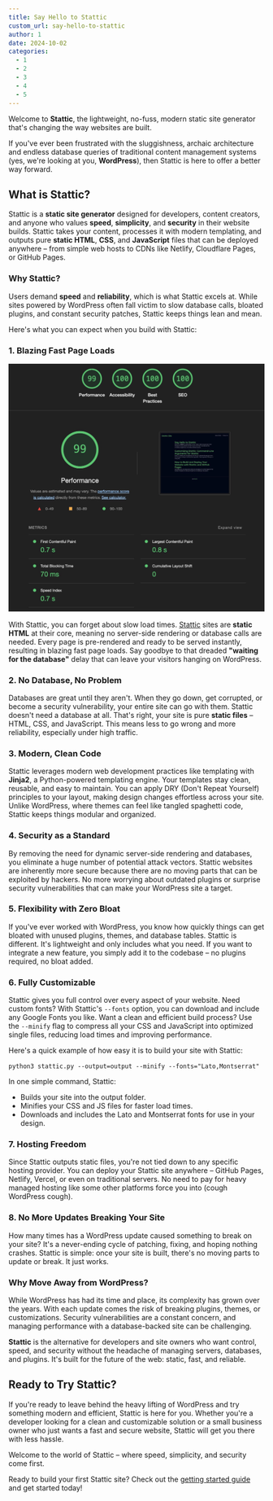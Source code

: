 ```yaml
---
title: Say Hello to Stattic
custom_url: say-hello-to-stattic
author: 1
date: 2024-10-02
categories:
  - 1
  - 2
  - 3
  - 4
  - 5
---
```


Welcome to **Stattic**, the lightweight, no-fuss, modern static site generator that's changing the way websites are built. 

If you've ever been frustrated with the sluggishness, archaic architecture and endless database queries of traditional content management systems (yes, we're looking at you, **WordPress**), then Stattic is here to offer a better way forward.

## What is Stattic?

Stattic is a **static site generator** designed for developers, content creators, and anyone who values **speed**, **simplicity**, and **security** in their website builds. Stattic takes your content, processes it with modern templating, and outputs pure **static HTML**, **CSS**, and **JavaScript** files that can be deployed anywhere – from simple web hosts to CDNs like Netlify, Cloudflare Pages, or GitHub Pages.

### Why Stattic?

Users demand **speed** and **reliability**, which is what Stattic excels at. While sites powered by WordPress often fall victim to slow database calls, bloated plugins, and constant security patches, Stattic keeps things lean and mean.

Here's what you can expect when you build with Stattic:

### 1. **Blazing Fast Page Loads**

![Google Page Speed Insights](../images/google-pagespeed-insights.jpg)

With Stattic, you can forget about slow load times. [Stattic](https://stattic.site) sites are **static HTML** at their core, meaning no server-side rendering or database calls are needed. Every page is pre-rendered and ready to be served instantly, resulting in blazing fast page loads. Say goodbye to that dreaded **"waiting for the database"** delay that can leave your visitors hanging on WordPress.

### 2. **No Database, No Problem**

Databases are great until they aren't. When they go down, get corrupted, or become a security vulnerability, your entire site can go with them. Stattic doesn't need a database at all. That's right, your site is pure **static files** – HTML, CSS, and JavaScript. This means less to go wrong and more reliability, especially under high traffic.

### 3. **Modern, Clean Code**

Stattic leverages modern web development practices like templating with **Jinja2**, a Python-powered templating engine. Your templates stay clean, reusable, and easy to maintain. You can apply DRY (Don't Repeat Yourself) principles to your layout, making design changes effortless across your site. Unlike WordPress, where themes can feel like tangled spaghetti code, Stattic keeps things modular and organized.

### 4. **Security as a Standard**

By removing the need for dynamic server-side rendering and databases, you eliminate a huge number of potential attack vectors. Stattic websites are inherently more secure because there are no moving parts that can be exploited by hackers. No more worrying about outdated plugins or surprise security vulnerabilities that can make your WordPress site a target.

### 5. **Flexibility with Zero Bloat**

If you've ever worked with WordPress, you know how quickly things can get bloated with unused plugins, themes, and database tables. Stattic is different. It's lightweight and only includes what you need. If you want to integrate a new feature, you simply add it to the codebase – no plugins required, no bloat added.

### 6. **Fully Customizable**

Stattic gives you full control over every aspect of your website. Need custom fonts? With Stattic's `--fonts` option, you can download and include any Google Fonts you like. Want a clean and efficient build process? Use the `--minify` flag to compress all your CSS and JavaScript into optimized single files, reducing load times and improving performance.

Here's a quick example of how easy it is to build your site with Stattic:

```
python3 stattic.py --output=output --minify --fonts="Lato,Montserrat"
```

In one simple command, Stattic:

* Builds your site into the output folder.
* Minifies your CSS and JS files for faster load times.
* Downloads and includes the Lato and Montserrat fonts for use in your design.

### 7. Hosting Freedom

Since Stattic outputs static files, you're not tied down to any specific hosting provider. You can deploy your Stattic site anywhere – GitHub Pages, Netlify, Vercel, or even on traditional servers. No need to pay for heavy managed hosting like some other platforms force you into (cough WordPress cough).

### 8. No More Updates Breaking Your Site

How many times has a WordPress update caused something to break on your site? It's a never-ending cycle of patching, fixing, and hoping nothing crashes. Stattic is simple: once your site is built, there's no moving parts to update or break. It just works.

### Why Move Away from WordPress?

While WordPress has had its time and place, its complexity has grown over the years. With each update comes the risk of breaking plugins, themes, or customizations. Security vulnerabilities are a constant concern, and managing performance with a database-backed site can be challenging.

**Stattic** is the alternative for developers and site owners who want control, speed, and security without the headache of managing servers, databases, and plugins. It's built for the future of the web: static, fast, and reliable.

## Ready to Try Stattic?

If you're ready to leave behind the heavy lifting of WordPress and try something modern and efficient, Stattic is here for you. Whether you're a developer looking for a clean and customizable solution or a small business owner who just wants a fast and secure website, Stattic will get you there with less hassle.

Welcome to the world of Stattic – where speed, simplicity, and security come first.

Ready to build your first Stattic site? Check out the [getting started guide](/posts/customizing-stattic/) and get started today!